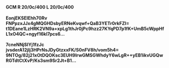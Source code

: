#### GCM R 20/0c/400 L 20/0c/400
**EonjEKSEIEhh70Rv**<br/>**FNPpzxJJx4gMQGHDsbyERNeKvqwf+QaB3YETr0rkFZI=**<br/>**t1DEane1LzHRK2VN9a+xpLg1thJr0jPc9hzz27KYqPD7p1fK+UmB5cWppHfL1xO4QC+ngyf16kl7pcs6...**<br/><br/>
**7cneNNjSIYj1fzJc**<br/>**jvsderA12jIj3HPrNsJDyGtzxxFK/S0nFV8h/vom5h4=**<br/>**9NTOg/82j21xOtDQOKsc3EUH9IrwGMSGWhdyY6wLgR++yEB1ikvUGQwRGTdtCtXvP/Ks3sm9Sr2Jt+B1...**